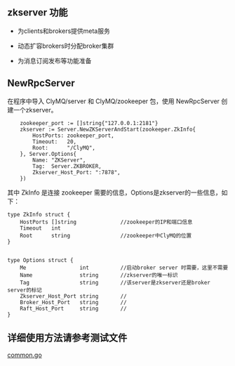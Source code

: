 ## zkserver 功能

* 为clients和brokers提供meta服务

* 动态扩容brokers时分配broker集群

* 为消息订阅发布等功能准备

## NewRpcServer
在程序中导入 ClyMQ/server 和 ClyMQ/zookeeper 包，使用 NewRpcServer 创建一个zkserver。
```
	zookeeper_port := []string{"127.0.0.1:2181"}
	zkserver := Server.NewZKServerAndStart(zookeeper.ZkInfo{
		HostPorts: zookeeper_port,
		Timeout:   20,
		Root:      "/ClyMQ",
	}, Server.Options{
		Name: "ZKServer",
		Tag:  Server.ZKBROKER,
		Zkserver_Host_Port: ":7878",
	})
```
其中 ZkInfo 是连接 zookeeper 需要的信息，Options是zkserver的一些信息，如下：
```
type ZkInfo struct {
	HostPorts []string          	//zookeeper的IP和端口信息
	Timeout   int
	Root      string            	//zookeeper中ClyMQ的位置
}


type Options struct {
	Me 				   int       	//启动broker server 时需要，这里不需要
	Name               string		//zkserver的唯一标识
	Tag                string		//该server是zkserver还是broker server的标记
	Zkserver_Host_Port string		//
	Broker_Host_Port   string		//
	Raft_Host_Port     string		//
}

```
## 详细使用方法请参考测试文件
[common.go](https://github.com/yclchuxue/ClyMQ/blob/master/test/common.go)